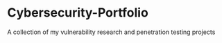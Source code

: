# Cybersecurity-Portfolio
A collection of my vulnerability research and penetration testing projects
